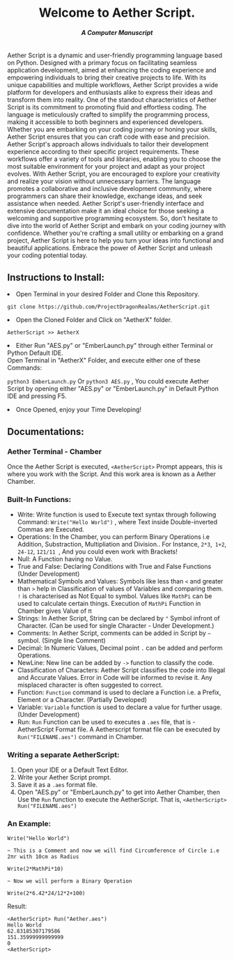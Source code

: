 <h1 align="center">
  Welcome to Aether Script.
</h1>
<h4 align="center"><i>
  A Computer Manuscript
</i></h4>
<br>
Aether Script is a dynamic and user-friendly programming language based on Python. Designed with a primary focus on facilitating seamless application development, aimed at enhancing the coding experience and empowering individuals to bring their creative projects to life. With its unique capabilities and multiple workflows, Aether Script provides a wide platform for developers and enthusiasts alike to express their ideas and transform them into reality.
One of the standout characteristics of Aether Script is its commitment to promoting fluid and effortless coding. The language is meticulously crafted to simplify the programming process, making it accessible to both beginners and experienced developers. Whether you are embarking on your coding journey or honing your skills, Aether Script ensures that you can craft code with ease and precision. Aether Script's approach allows individuals to tailor their development experience according to their specific project requirements. These workflows offer a variety of tools and libraries, enabling you to choose the most suitable environment for your project and adapt as your project evolves.
With Aether Script, you are encouraged to explore your creativity and realize your vision without unnecessary barriers. The language promotes a collaborative and inclusive development community, where programmers can share their knowledge, exchange ideas, and seek assistance when needed. Aether Script's user-friendly interface and extensive documentation make it an ideal choice for those seeking a welcoming and supportive programming ecosystem.
So, don't hesitate to dive into the world of Aether Script and embark on your coding journey with confidence. Whether you're crafting a small utility or embarking on a grand project, Aether Script is here to help you turn your ideas into functional and beautiful applications. Embrace the power of Aether Script and unleash your coding potential today.

<h2>Instructions to Install:</h2>
<li>Open Terminal in your desired Folder and Clone this Repository.</li>

```
git clone https://github.com/ProjectDragonRealms/AetherScript.git
```
<li>Open the Cloned Folder and Click on "AetherX" folder.</li>

``` AetherScript >> AetherX ```

<li>Either Run "AES.py" or "EmberLaunch.py" through either Terminal or Python Default IDE.</li>
Open Terminal in "AetherX" Folder, and execute either one of these Commands:

``` python3 EmberLaunch.py ```
Or
``` python3 AES.py ```
, You could execute Aether Script by opening either "AES.py" or "EmberLaunch.py" in Default Python IDE and pressing F5.

<li>Once Opened, enjoy your Time Developing!</li>

<h2>Documentations:</h2>
<h3>Aether Terminal - Chamber</h3>

Once the Aether Script is executed, ``` <AetherScript> ``` Prompt appears, this is where you work with the Script. And this work area is known as a Aether Chamber.


<h3>Built-In Functions:</h3>

- Write: Write function is used to Execute text syntax through following Command: ``` Write("Hello World") ``` , where Text inside Double-inverted Commas are Executed.
- Operations: In the Chamber, you can perform Binary Operations i.e Addition, Substraction, Multipliation and Division.. For Instance, ``` 2*3 ```,``` 1+2```, ```24-12```, ```121/11 ```, And you could even work with Brackets!
- Null: A Function having no Value.
- True and False: Declaring Conditions with True and False Functions (Under Development)
- Mathematical Symbols and Values: Symbols like less than ```<``` and greater than ```>``` help in Classification of values of Variables and comparing them. ``` ! ``` is characterised as Not Equal to symbol. Values like ```MathPi``` can be used to calculate certain things. Execution of ```MathPi``` Function in Chamber gives Value of π
- Strings: In Aether Script, String can be declared by ``` " ``` Symbol infront of Character. (Can be used for single Character - Under Development.)
- Comments: In Aether Script, comments can be added in Script by ``` ~ ``` symbol. (Single line Comment)
- Decimal: In Numeric Values, Decimal point ``` . ``` can be added and perform Operations.
- NewLine: New line can be added by ```->``` function to classify the code.
- Classification of Characters: Aether Script classifies the code into Illegal and Accurate Values. Error in Code will be informed to revise it. Any misplaced character is often suggested to correct.
- Function: ```Function``` command is used to  declare a Function i.e. a Prefix, Element or a Character. (Partially Developed)
- Variable: ```Variable``` function is used to declare a value for further usage. (Under Development)
- Run: ``` Run ``` Function can be used to executes a ```.aes``` file, that is - AetherScript Format file. A Aetherscript format file can be executed by ```Run("FILENAME.aes")``` command in Chamber.

<h3>Writing a separate AetherScript:</h3>

1. Open your IDE or a Default Text Editor.
2. Write your Aether Script prompt.
3. Save it as a ```.aes``` format file.
4. Open "AES.py" or "EmberLaunch.py" to get into Aether Chamber, then Use the ```Run``` function to execute the AetherScript. That is, ```<AetherScript> Run("FILENAME.aes")```

<h3>An Example:</h3>

```
Write("Hello World")

~ This is a Comment and now we will find Circumference of Circle i.e 2πr with 10cm as Radius

Write(2*MathPi*10)

~ Now we will perform a Binary Operation

Write(2*6.42*24/12*2+100)
```
Result:
```
<AetherScript> Run("Aether.aes")
Hello World
62.83185307179586
151.35999999999999
0
<AetherScript>
```
